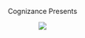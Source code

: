 <p align="center">Cognizance Presents</p>

<p align="center">
  <a href="https://github.com/user-attachments/assets/c9740dcc-737e-4f53-a971-46ecad8e520c">
    <img src="https://github.com/user-attachments/assets/c9740dcc-737e-4f53-a971-46ecad8e520c">
  </a>
</p>
